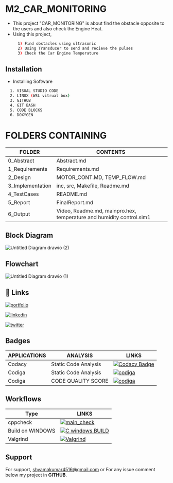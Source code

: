 # M2_CAR_MONITORING
* This project "CAR_MONITORING" is about find the obstacle opposite to the users and also check the Engine Heat.
* Using this project,
    ```bash
      1) Find obstacles using ultrasonic
      2) Using Transducer to send and recieve the pulses
      3) Check the Car Engine Temperature
    ```
## Installation

* Installing Software
```bash
  1. VISUAL STUDIO CODE
  2. LINUX (WSL vitrual box)
  3. GITHUB
  4. GIT BASH 
  5. CODE BLOCKS
  6. DOXYGEN
```
# FOLDERS CONTAINING

| FOLDER | CONTENTS |
| ------ | -------- |
| 0_Abstract | Abstract.md |
| 1_Requirements | Requirements.md |
| 2_Design | MOTOR_CONT.MD, TEMP_FLOW.md |
| 3_Implementation | inc, src, Makefile, Readme.md |
| 4_TestCases | README.md |
| 5_Report | FinalReport.md |
| 6_Output | Video, Readme.md, mainpro.hex, temperature and humidity control.sim1 |

## Block Diagram

![Untitled Diagram drawio (2)](https://user-images.githubusercontent.com/101013448/164976735-9f16917b-2066-4c40-ae15-9d38698153df.png)

## Flowchart

![Untitled Diagram drawio (1)](https://user-images.githubusercontent.com/101013448/164976746-607c1fe3-5730-43cf-99ef-a435b4cc6a96.png)

## 🔗 Links
[![portfolio](https://img.shields.io/badge/my_portfolio-000?style=for-the-badge&logo=ko-fi&logoColor=white)](https://github.com/Shyam2526)

[![linkedin](https://img.shields.io/badge/linkedin-0A66C2?style=for-the-badge&logo=linkedin&logoColor=white)](https://www.linkedin.com/in/shyamkumar-r-647786201/)

[![twitter](https://img.shields.io/badge/twitter-1DA1F2?style=for-the-badge&logo=twitter&logoColor=white)](https://twitter.com/shyamkumar2526)

## Badges 

| APPLICATIONS | ANALYSIS | LINKS |
|--------------|----------|---------------------|
|Codacy | Static Code Analysis | [![Codacy Badge](https://app.codacy.com/project/badge/Grade/bfa8db013be648bdb5f1a6d37bf6970c)](https://www.codacy.com/gh/Shyam2526/M2_CAR_MONITORING/dashboard?utm_source=github.com&amp;utm_medium=referral&amp;utm_content=Shyam2526/M2_CAR_MONITORING&amp;utm_campaign=Badge_Grade)|
| Codiga | Static Code Analysis | [![codiga](https://img.shields.io/badge/CODIGA_GRADE-A-red.svg)](https://api.codiga.io/project/33070/status/svg)|
| Codiga | CODE QUALITY SCORE | [![codiga](https://img.shields.io/badge/CODIGA_QUALITY_SCORE-100-skyblue.svg)](https://api.codiga.io/project/33070/score/svg) |

## Workflows

  | Type  | LINKS  |
  |-------|--------|
  |cppcheck |  [![main_check](https://github.com/Shyam2526/M2_CAR_MONITORING/actions/workflows/c-cpp.yml/badge.svg)](https://github.com/Shyam2526/M2_CAR_MONITORING/actions/workflows/c-cpp.yml) |
  | Build on WINDOWS | [![C windows BUILD](https://github.com/Shyam2526/M2_CAR_MONITORING/actions/workflows/makefile.yml/badge.svg)](https://github.com/Shyam2526/M2_CAR_MONITORING/actions/workflows/makefile.yml) |
  | Valgrind | [![Valgrind](https://github.com/Shyam2526/M2_CAR_MONITORING/actions/workflows/valgrind.yml/badge.svg)](https://github.com/Shyam2526/M2_CAR_MONITORING/actions/workflows/valgrind.yml) |
  

## Support

For support, shyamakumar4516@gmail.com or For any issue comment below my project in __GITHUB__.
